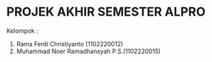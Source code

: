 # PROJEK AKHIR SEMESTER ALPRO

Kelompok :

1. Rama Ferdi Christiyanto (1102220012)
2. Muhammad Noer Ramadhansyah P.S.(1102220015)
